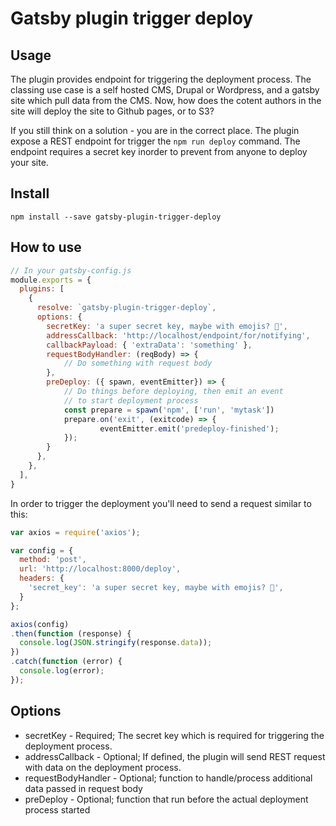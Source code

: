 # Gatsby plugin trigger deploy

## Usage

The plugin provides endpoint for triggering the deployment process. The classing use case is a self hosted CMS, Drupal 
or Wordpress, and a gatsby site which pull data from the CMS. Now, how does the cotent authors in the site will deploy
the site to Github pages, or to S3?

If you still think on a solution - you are in the correct place. The plugin expose a REST endpoint for trigger the 
`npm run deploy` command. The endpoint requires a secret key inorder to prevent from anyone to deploy your site.

## Install

`npm install --save gatsby-plugin-trigger-deploy`

## How to use

```javascript
// In your gatsby-config.js
module.exports = {
  plugins: [
    {
      resolve: `gatsby-plugin-trigger-deploy`,
      options: {
        secretKey: 'a super secret key, maybe with emojis? 🍕',
        addressCallback: 'http://localhost/endpoint/for/notifying',
        callbackPayload: { 'extraData': 'something' },
        requestBodyHandler: (reqBody) => {
            // Do something with request body
        },
        preDeploy: ({ spawn, eventEmitter}) => {
            // Do things before deploying, then emit an event
            // to start deployment process
            const prepare = spawn('npm', ['run', 'mytask'])
            prepare.on('exit', (exitcode) => {
                    eventEmitter.emit('predeploy-finished');
            });
        }
      },
    },
  ],
}
```

In order to trigger the deployment you'll need to send a request similar to this:

```javascript
var axios = require('axios');

var config = {
  method: 'post',
  url: 'http://localhost:8000/deploy',
  headers: { 
    'secret_key': 'a super secret key, maybe with emojis? 🍕', 
  }
};

axios(config)
.then(function (response) {
  console.log(JSON.stringify(response.data));
})
.catch(function (error) {
  console.log(error);
});
```

## Options

* secretKey - Required; The secret key which is required for triggering the deployment process. 
* addressCallback - Optional; If defined, the plugin will send REST request with data on the deployment process. 
* requestBodyHandler - Optional; function to handle/process additional data passed in request body
* preDeploy - Optional; function that run before the actual deployment process started 
